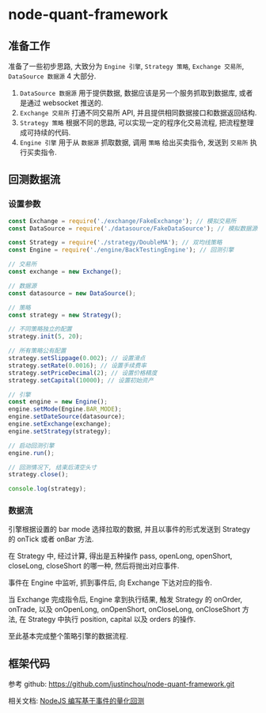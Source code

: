 # node-quant-framework

## 准备工作

准备了一些初步思路, 大致分为 `Engine 引擎`, `Strategy 策略`, `Exchange 交易所`, `DataSource 数据源` 4 大部分.

1. `DataSource 数据源` 用于提供数据, 数据应该是另一个服务抓取到数据库, 或者是通过 websocket 推送的.
2. `Exchange 交易所` 打通不同交易所 API, 并且提供相同数据接口和数据返回结构.
3. `Strategy 策略` 根据不同的思路, 可以实现一定的程序化交易流程, 把流程整理成可持续的代码.
3. `Engine 引擎` 用于从 `数据源` 抓取数据, 调用 `策略` 给出买卖指令, 发送到 `交易所` 执行买卖指令.

## 回测数据流

### 设置参数

```js
const Exchange = require('./exchange/FakeExchange'); // 模拟交易所
const DataSource = require('./datasource/FakeDataSource'); // 模拟数据源

const Strategy = require('./strategy/DoubleMA'); // 双均线策略
const Engine = require('./engine/BackTestingEngine'); // 回测引擎

// 交易所
const exchange = new Exchange();

// 数据源
const datasource = new DataSource();

// 策略
const strategy = new Strategy();

// 不同策略独立的配置
strategy.init(5, 20);

// 所有策略公有配置
strategy.setSlippage(0.002); // 设置滑点
strategy.setRate(0.0016); // 设置手续费率
strategy.setPriceDecimal(2); // 设置价格精度
strategy.setCapital(10000); // 设置初始资产

// 引擎
const engine = new Engine();
engine.setMode(Engine.BAR_MODE);
engine.setDateSource(datasource);
engine.setExchange(exchange);
engine.setStrategy(strategy);

// 启动回测引擎
engine.run();

// 回测情况下, 结束后清空头寸
strategy.close();

console.log(strategy);
```

### 数据流

引擎根据设置的 bar mode 选择拉取的数据, 并且以事件的形式发送到 Strategy 的 onTick 或者 onBar 方法.

在 Strategy 中, 经过计算, 得出是五种操作 pass, openLong, openShort, closeLong, closeShort 的哪一种, 然后将抛出对应事件.

事件在 Engine 中监听, 抓到事件后, 向 Exchange 下达对应的指令.

当 Exchange 完成指令后, Engine 拿到执行结果, 触发 Strategy 的 onOrder, onTrade, 以及 onOpenLong, onOpenShort, onCloseLong, onCloseShort 方法, 在 Strategy 中执行 position, capital 以及 orders 的操作.

至此基本完成整个策略引擎的数据流程.

## 框架代码

参考 github: https://github.com/justinchou/node-quant-framework.git


相关文档: [NodeJS 编写基于事件的量化回测](https://wumingxiaozu.com/2019/09/30/Quant/%E9%87%8F%E5%8C%9624%E5%B0%8F%E6%97%B6%20-%20%E7%AC%AC%E4%B8%89%E9%83%A8%E5%88%86%20NodeJS%20%E7%BC%96%E5%86%99%E5%9F%BA%E4%BA%8E%E4%BA%8B%E4%BB%B6%E7%9A%84%E9%87%8F%E5%8C%96%E5%9B%9E%E6%B5%8B/)

